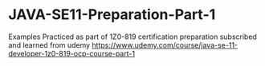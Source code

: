 # JAVA-SE11-Preparation-Part-1
Examples Practiced as part of 1Z0-819 certification preparation subscribed and learned from udemy
https://www.udemy.com/course/java-se-11-developer-1z0-819-ocp-course-part-1

